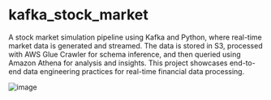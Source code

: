# kafka_stock_market
A stock market simulation pipeline using Kafka and Python, where real-time market data is generated and streamed. The data is stored in S3, processed with AWS Glue Crawler for schema inference, and then queried using Amazon Athena for analysis and insights. This project showcases end-to-end data engineering practices for real-time financial data processing.

![image](https://github.com/user-attachments/assets/1534767a-3b8c-4989-a3a9-504bcfbec41e)
